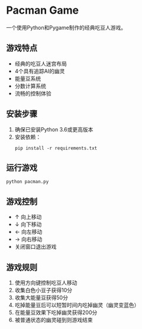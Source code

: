 # Pacman Game

一个使用Python和Pygame制作的经典吃豆人游戏。

## 游戏特点

- 经典的吃豆人迷宫布局
- 4个具有追踪AI的幽灵
- 能量豆系统
- 分数计算系统
- 流畅的控制体验

## 安装步骤

1. 确保已安装Python 3.6或更高版本
2. 安装依赖：
   ```
   pip install -r requirements.txt
   ```

## 运行游戏

```
python pacman.py
```

## 游戏控制

- ↑ 向上移动
- ↓ 向下移动
- ← 向左移动
- → 向右移动
- 关闭窗口退出游戏

## 游戏规则

1. 使用方向键控制吃豆人移动
2. 收集白色小豆子获得10分
3. 收集大能量豆获得50分
4. 吃掉能量豆后可以短暂时间内吃掉幽灵（幽灵变蓝色）
5. 在能量豆效果下吃掉幽灵获得200分
6. 被普通状态的幽灵碰到则游戏结束
